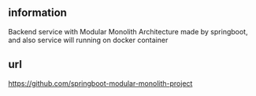 ## information
Backend service with Modular Monolith Architecture made by springboot, and also service will running on docker container

## url
https://github.com/springboot-modular-monolith-project

